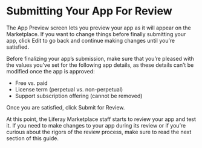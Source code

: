 # Submitting Your App For Review

The App Preview screen lets you preview your app as it will appear on the Marketplace. If you want to change things before finally submitting your app, click Edit to go back and continue making changes until you’re satisfied.

Before finalizing your app’s submission, make sure that you’re pleased with the values you’ve set for the following app details, as these details can’t be modified once the app is approved:

* Free vs. paid
* License term (perpetual vs. non-perpetual)
* Support subscription offering (cannot be removed)

Once you are satisfied, click Submit for Review.

At this point, the Liferay Marketplace staff starts to review your app and test it. If you need to make changes to your app during its review or if you’re curious about the rigors of the review process, make sure to read the next section of this guide.